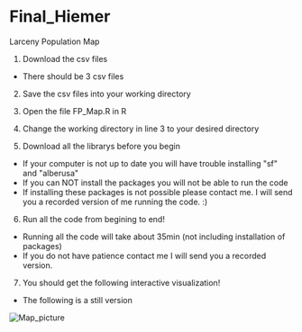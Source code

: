# Final_Hiemer
Larceny Population Map

1. Download the csv files
  - There should be 3 csv files 
2. Save the csv files into your working directory 

3. Open the file FP_Map.R in R  
4. Change the working directory in line 3 to your desired directory 
5. Download all the librarys before you begin
  - If your computer is not up to date you will have trouble installing "sf" and "alberusa"
  - If you can NOT install the packages you will not be able to run the code
  - If installing these packages is not possible please contact me. 
    I will send you a recorded version of me running the code. :)
6. Run all the code from begining to end!
  - Running all the code will take about 35min (not including installation of packages)
  - If you do not have patience contact me I will send you a recorded version. 
7. You should get the following interactive visualization!
  - The following is a still version 

![Map_picture](https://user-images.githubusercontent.com/42781599/118755291-7287d900-b81d-11eb-81aa-eb77fffacfab.png)
